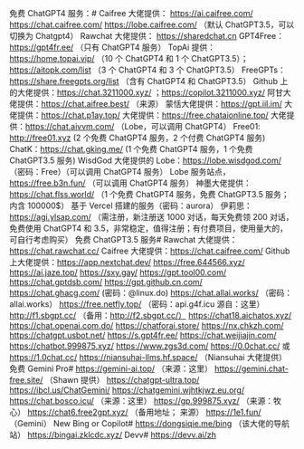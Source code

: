 免费 ChatGPT4 服务：#
Caifree 大佬提供：
https://ai.caifree.com/
https://chat.caifree.com/
https://lobe.caifree.com/ （默认 ChatGPT3.5，可以切换为 Chatgpt4）
Rawchat 大佬提供： https://sharedchat.cn
GPT4Free：https://gpt4fr.ee/ （只有 ChatGPT4 服务）
TopAi 提供：https://home.topai.vip/ （10 个 ChatGPT4 和 1 个 ChatGPT3.5）；https://aitopk.com/list （3 个 ChatGPT4 和 3 个 ChatGPT3.5）
FreeGPTs：https://share.freegpts.org/list （含有 ChatGPT4 和 ChatGPT3.5）
Github 上的大佬提供：https://chat.3211000.xyz/ ；https://copilot.3211000.xyz/
阿甘大佬提供：https://chat.aifree.best/ （来源）
蒙恬大佬提供：https://gpt.iil.im/
大佬提供：https://chat.p1ay.top/
大佬提供：https://free.chataionline.top/
大佬提供：https://chat.aivvm.com/ （Lobe，可以调用 ChatGPT4）
Free01: http://free01.xyz (2 个免费 ChatGPT4 服务，2 个付费 ChatGPT4 服务)
ChatK：https://chat.gking.me/ (1 个免费 ChatGPT4 服务，1 个免费 ChatGPT3.5 服务)
WisdGod 大佬提供的 Lobe：https://lobe.wisdgod.com/ （密码：Free）（可以调用 ChatGPT4 服务）
Lobe 服务站点，https://free.b3n.fun/ （可以调用 ChatGPT4 服务）
神墨大佬提供：https://chat.flss.world/ （1 个免费 ChatGPT4 服务，免费 ChatGPT3.5 服务；内含 100000$）
基于 Vercel 搭建的服务（密码：aurora）
伊莉思：https://agi.ylsap.com/ （需注册，新注册送 1000 对话，每天免费领 200 对话，免费使用 ChatGPT4 和 3.5，非常稳定，值得注册；有付费项目，使用量大的，可自行考虑购买）
免费 ChatGPT3.5 服务#
Rawchat 大佬提供：https://chat.rawchat.cc/
Caifree 大佬提供：https://chat.caifree.com/
Github 上大佬提供：https://app.nextchat.dev/
https://free.644566.xyz/
https://ai.jaze.top/
https://sxy.gay/
https://gpt.tool00.com/
https://chat.gptdsb.com/
https://gpt.github.cn.com/
https://chat.ghacg.com/ (密码：@linux.do)
https://chat.allai.works/ （密码：allai.works）
https://free.netfly.top/ （密码：api.g4f.icu 源自：这里）
http://f1.sbgpt.cc/ （备用：http://f2.sbgpt.cc/）
https://chat18.aichatos.xyz/
https://chat.openai.com.do/
https://chatforai.store/
https://nx.chkzh.com/
https://chatgpt.usbot.net/
https://s.gpt4fr.ee/
https://chat.weijiajin.com/
https://chatbot.999875.xyz/
https://www.zgs3d.com/
https://0.0chat.cc/ 或 https://1.0chat.cc/
https://niansuhai-llms.hf.space/ （Niansuhai 大佬提供）
免费 Gemini Pro#
https://gemini-ai.top/ （来源：这里）
https://gemini.chat-free.site/ （Shawn 提供）
https://chatgpt-ultra.top/
https://ibcl.us/ChatGemini/
https://chatgemini.wjhtkjwz.eu.org/
https://chat.bosco.icu/ （来源：这里）
https://gp.999875.xyz/ （来源：牧心）
https://chat6.free2gpt.xyz/ （备用地址； 来源）
https://1e1.fun/ （Gemini）
New Bing or Copilot#
https://dongsiqie.me/bing （该大佬的导航站）
https://bingai.zklcdc.xyz/
Devv#
https://devv.ai/zh